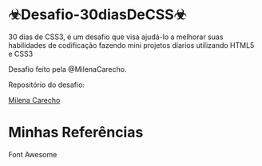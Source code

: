 # ☣Desafio-30diasDeCSS☣
 30 dias de CSS3, é um desafio que visa ajudá-lo a melhorar suas habilidades de codificação fazendo mini projetos diarios utilizando HTML5 e CSS3

 Desafio feito pela @MilenaCarecho.

 Repositório do desafio:
 
 <a href="https://github.com/MilenaCarecho/30diasDeCSS">Milena Carecho</a>


 # Minhas Referências

 <p>Font Awesome
 <a href="https://fontawesome.com/"></a>
 </p> 
